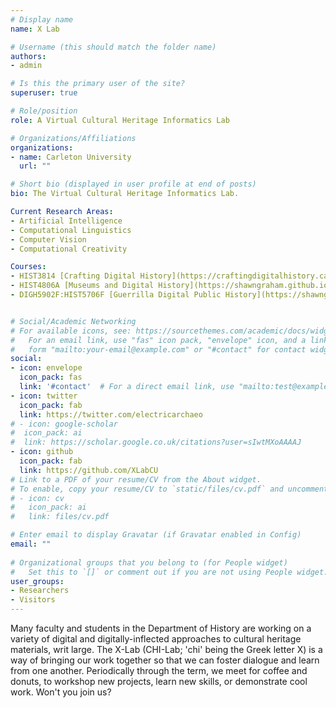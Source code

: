 ```yaml
---
# Display name
name: X Lab

# Username (this should match the folder name)
authors:
- admin

# Is this the primary user of the site?
superuser: true

# Role/position
role: A Virtual Cultural Heritage Informatics Lab

# Organizations/Affiliations
organizations:
- name: Carleton University
  url: ""

# Short bio (displayed in user profile at end of posts)
bio: The Virtual Cultural Heritage Informatics Lab.

Current Research Areas:
- Artificial Intelligence
- Computational Linguistics
- Computer Vision
- Computational Creativity

Courses:
- HIST3814 [Crafting Digital History](https://craftingdigitalhistory.ca)
- HIST4806A [Museums and Digital History](https://shawngraham.github.io/chi)
- DIGH5902F:HIST5706F [Guerrilla Digital Public History](https://shawngraham.github.io/guerrilla-dh)


# Social/Academic Networking
# For available icons, see: https://sourcethemes.com/academic/docs/widgets/#icons
#   For an email link, use "fas" icon pack, "envelope" icon, and a link in the
#   form "mailto:your-email@example.com" or "#contact" for contact widget.
social:
- icon: envelope
  icon_pack: fas
  link: '#contact'  # For a direct email link, use "mailto:test@example.org".
- icon: twitter
  icon_pack: fab
  link: https://twitter.com/electricarchaeo
# - icon: google-scholar
#  icon_pack: ai
#  link: https://scholar.google.co.uk/citations?user=sIwtMXoAAAAJ
- icon: github
  icon_pack: fab
  link: https://github.com/XLabCU
# Link to a PDF of your resume/CV from the About widget.
# To enable, copy your resume/CV to `static/files/cv.pdf` and uncomment the lines below.  
# - icon: cv
#   icon_pack: ai
#   link: files/cv.pdf

# Enter email to display Gravatar (if Gravatar enabled in Config)
email: ""
  
# Organizational groups that you belong to (for People widget)
#   Set this to `[]` or comment out if you are not using People widget.  
user_groups:
- Researchers
- Visitors
---
```


Many faculty and students in the Department of History are working on a variety of digital and digitally-inflected approaches to cultural heritage materials, writ large. The X-Lab (CHI-Lab; 'chi' being the Greek letter X) is a way of bringing our work together so that we can foster dialogue and learn from one another. Periodically through the term, we meet for coffee and donuts, to workshop new projects, learn new skills, or demonstrate cool work. Won't you join us?
